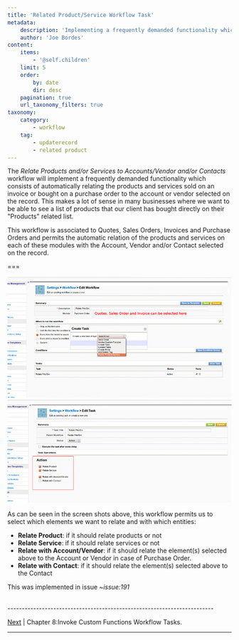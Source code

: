 ```yaml
---
title: 'Related Product/Service Workflow Task'
metadata:
    description: 'Implementing a frequently demanded functionality which consists of automatically relating the products and services sold on an invoice or bought on a purchase order to the account or vendor selected on the record.'
    author: 'Joe Bordes'
content:
    items:
        - '@self.children'
    limit: 5
    order:
        by: date
        dir: desc
    pagination: true
    url_taxonomy_filters: true
taxonomy:
    category:
        - workflow
    tag:
        - updaterecord
        - related product 
---
```


The *Relate Products and/or Services to Accounts/Vendor and/or Contacts* workflow will implement a frequently demanded functionality which consists of automatically relating the products and services sold on an invoice or bought on a purchase order to the account or vendor selected on the record. This makes a lot of sense in many businesses where we want to be able to see a list of products that our client has bought directly on their "Products" related list.

This workflow is associated to Quotes, Sales Orders, Invoices and Purchase Orders and permits the automatic relation of the products and services on each of these modules with the Account, Vendor and/or Contact selected on the record.


===

![](wfrelatepdosrv01.png?width=100%)
![](wfrelatepdosrv02.png?width=100%)

As can be seen in the screen shots above, this workflow permits us to select which elements we want to relate and with which entities:

-   **Relate Product**: if it should relate products or not
-   **Relate Service**: if it should relate services or not
-   **Relate with Account/Vendor**: if it should relate the element(s) selected above to the Account or Vendor in case of Purchase Order.
-   **Relate with Contact**: if it should relate the element(s) selected above to the Contact

This was implemented in issue  ~*issue:191*

<br>
------------------------------------------------------------------------

[Next](http://localhost/coreBOSDocumentation/configuration-tools/workflow/invokecustomfunction_workflows) | Chapter 8:Invoke Custom Functions Workflow Tasks.

------------------------------------------------------------------------